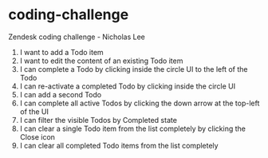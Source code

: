 # coding-challenge
Zendesk coding challenge - Nicholas Lee

1. I want to add a Todo item
2. I want to edit the content of an existing Todo item
3. I can complete a Todo by clicking inside the circle UI to the left of the Todo
4. I can re-activate a completed Todo by clicking inside the circle UI
5. I can add a second Todo
6. I can complete all active Todos by clicking the down arrow at the top-left of the UI
7. I can filter the visible Todos by Completed state
8. I can clear a single Todo item from the list completely by clicking the Close icon
9. I can clear all completed Todo items from the list completely


